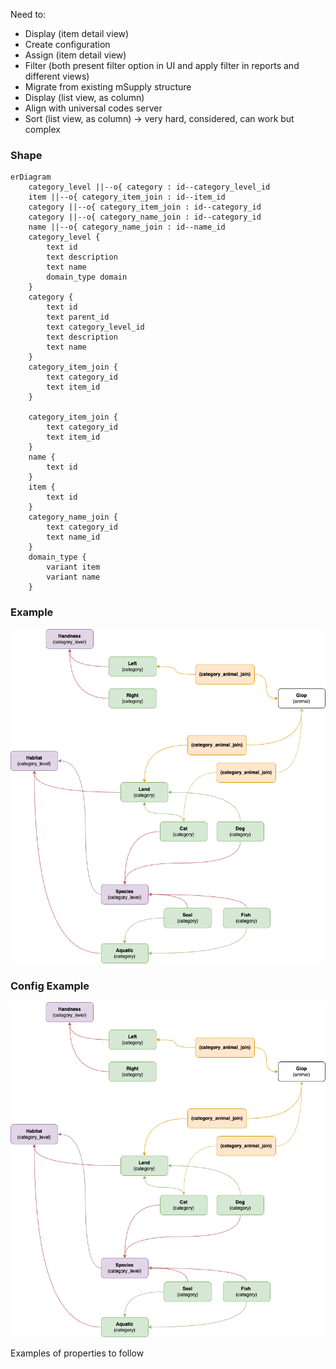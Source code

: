 Need to:

* Display (item detail view)
* Create configuration
* Assign (item detail view)
* Filter (both present filter option in UI and apply filter in reports and different views)
* Migrate from existing mSupply structure
* Display (list view, as column)
* Align with universal codes server
* Sort (list view, as column) -> very hard, considered, can work but complex

### Shape

```mermaid
erDiagram
    category_level ||--o{ category : id--category_level_id
    item ||--o{ category_item_join : id--item_id
    category ||--o{ category_item_join : id--category_id
    category ||--o{ category_name_join : id--category_id
    name ||--o{ category_name_join : id--name_id
    category_level {
        text id
        text description
        text name
        domain_type domain
    }
    category {
        text id
        text parent_id
        text category_level_id
        text description
        text name
    }
    category_item_join {
        text category_id
        text item_id
    }
    
    category_item_join {
        text category_id
        text item_id
    }
    name {
        text id
    }
    item {
        text id
    }
    category_name_join {
        text category_id
        text name_id
    }
    domain_type {
        variant item
        variant name
    }
```

### Example

![diagram](./categories%20and%20properties.drawio.png)

### Config Example

![diagram](./categories%20and%20properties.drawio.png)

Examples of properties to follow